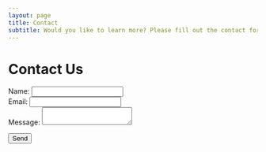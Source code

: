 ```yaml
---
layout: page
title: Contact
subtitle: Would you like to learn more? Please fill out the contact form.
---
```


# Contact Us

<form action="https://formspree.io/f/mwpebego" method="POST">
  <label for="name">Name:</label>
  <input type="text" id="name" name="name" required>
  <br/>
  <label for="email">Email:</label>
  <input type="email" id="email" name="email" required>
  <br/>
  <label for="message">Message:</label>
  <textarea id="message" name="message" required></textarea>

  <div class="cf-turnstile" data-sitekey="0x4AAAAAAAgq6aWcRPgiyXLH" data-callback="javascriptCallback"></div>

  <button type="submit">Send</button>
</form>